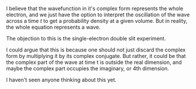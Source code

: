 I believe that the wavefunction in it's complex form represents the whole electron, and we just have the option to interpret the oscillation of the wave across a time $t$ to get a probability density at a given volume. But in reality, the whole equation represents a wave.

The objection to this is the single-electron double slit experiment.

I could argue that this is because one should not just discard the complex form by multiplying it by its complex conjugate. But rather, it could be that the complex part of the wave at time t is outside the real dimension, and maybe the complex part occupies the imaginary, or 4th dimension.

I haven't seen anyone thinking about this yet.